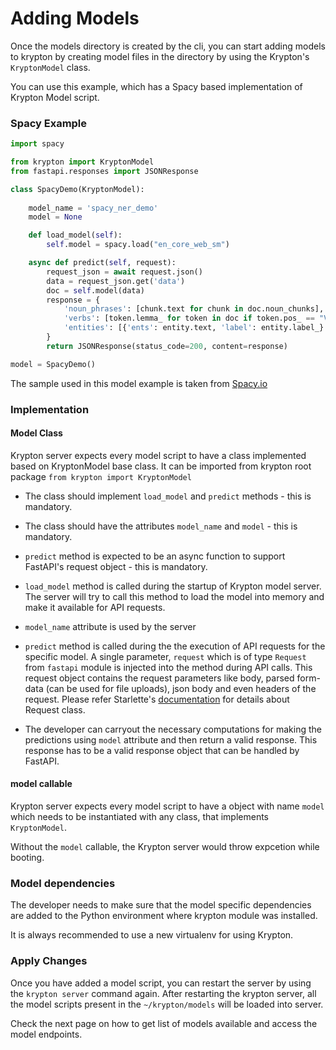 # Adding Models

Once the models directory is created by the cli, you can start adding models to krypton by creating model 
files in the directory by using the Krypton's ```KryptonModel``` class.

You can use this example, which has a Spacy based implementation of Krypton Model script.

### Spacy Example 

```python
import spacy

from krypton import KryptonModel
from fastapi.responses import JSONResponse

class SpacyDemo(KryptonModel):
    
    model_name = 'spacy_ner_demo'
    model = None

    def load_model(self):
        self.model = spacy.load("en_core_web_sm")

    async def predict(self, request):
        request_json = await request.json()
        data = request_json.get('data')
        doc = self.model(data)
        response = {
            'noun_phrases': [chunk.text for chunk in doc.noun_chunks],
            'verbs': [token.lemma_ for token in doc if token.pos_ == "VERB"],
            'entities': [{'ents': entity.text, 'label': entity.label_} for entity in doc.ents]
        }
        return JSONResponse(status_code=200, content=response)

model = SpacyDemo()
```
The sample used in this model example is taken from [Spacy.io](https://spacy.io/)

### Implementation

#### Model Class

Krypton server expects every model script to have a class implemented based on KryptonModel base class.
It can be imported from krypton root package ```from krypton import KryptonModel```

- The class should implement ```load_model``` and ```predict``` methods - this is mandatory.
- The class should have the attributes ```model_name``` and ```model``` - this is mandatory.
- ```predict``` method is expected to be an async function to support FastAPI's request object  - this is mandatory.
- ```load_model``` method is called during the startup of Krypton model server. The server will try to call this 
method to load the model into memory and make it available for API requests.

- ```model_name``` attribute is used by the server 
- ```predict``` method is called during the the execution of API requests for the specific model. A single parameter, 
`request` which is of type `Request`  from `fastapi` module is injected into the method during API calls. 
This request object contains the request parameters like body, parsed form-data (can be used for file uploads), 
json body and even headers of the request. Please refer Starlette's [documentation](https://www.starlette.io/requests/) 
for details about Request class.
- The developer can carryout the necessary computations for making the predictions using ```model``` attribute and 
then return a valid response. This response has to be a valid response object that can be handled by FastAPI.

#### model callable

Krypton server expects every model script to have a object with name ```model``` which needs to be instantiated with 
any class, that implements ```KryptonModel```.

Without the ```model``` callable, the Krypton server would throw expcetion while booting.


### Model dependencies

The developer needs to make sure that the model specific dependencies are added to the Python environment where 
krypton module was installed.

It is always recommended to use a new virtualenv for using Krypton.

### Apply Changes

Once you have added a model script, you can restart the server by using the ```krypton server``` command again. 
After restarting the krypton server, all the model scripts present in the ```~/krypton/models``` will be loaded into 
server.
  
Check the next page on how to get list of models available and access the model endpoints.